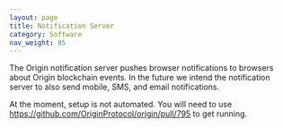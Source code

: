 ```yaml
---
layout: page
title: Notification Server
category: Software
nav_weight: 85
---
```


The Origin notification server pushes browser notifications to browsers about Origin blockchain events. In the future we intend the notification server to also send mobile, SMS, and email notifications.

At the moment, setup is not automated. You will need to use https://github.com/OriginProtocol/origin/pull/795 to get running.